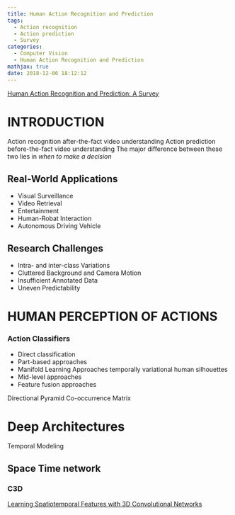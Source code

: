 ```yaml
---
title: Human Action Recognition and Prediction
tags:
  - Action recognition
  - Action prediction
  - Survey
categories:
  - Computer Vision
  - Human Action Recognition and Prediction
mathjax: true
date: 2018-12-06 18:12:12
---
```


[Human Action Recognition and Prediction: A Survey](https://arxiv.org/pdf/1806.11230.pdf)
<!--more-->

# INTRODUCTION
Action recognition after-the-fact video understanding
Action prediction before-the-fact video understanding
The major difference between these two lies in *when to make a decision*

## Real-World Applications
* Visual Surveillance
* Video Retrieval
* Entertainment
* Human-Robat Interaction
* Autonomous Driving Vehicle

## Research Challenges
* Intra- and inter-class Variations
* Cluttered Background and Camera Motion
*  Insufficient Annotated Data
* Uneven Predictability

# HUMAN PERCEPTION OF ACTIONS


### Action Classifiers
* Direct classification
* Part-based approaches
* Manifold Learning Approaches
	temporally variational human silhouettes
* Mid-level approaches
* Feature fusion approaches


Directional Pyramid Co-occurrence Matrix

# Deep Architectures
Temporal Modeling
##  Space Time network
### C3D
[Learning Spatiotemporal Features with 3D Convolutional Networks](https://arxiv.org/pdf/1412.0767.pdf)

